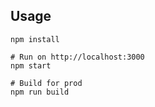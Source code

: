## Usage
```
npm install

# Run on http://localhost:3000
npm start

# Build for prod
npm run build
```
